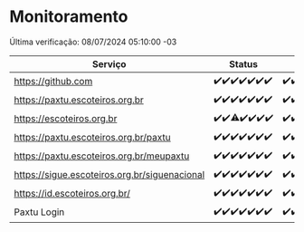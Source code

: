 # Monitoramento

Última verificação: 08/07/2024 05:10:00 -03

|Serviço|Status|Últimas 24h|
|---|---|---|
|https://github.com|<span title="2024-07-01: OK=23">✔️</span><span title="2024-07-02: OK=24">✔️</span><span title="2024-07-03: OK=24">✔️</span><span title="2024-07-04: OK=24">✔️</span><span title="2024-07-05: OK=24">✔️</span><span title="2024-07-06: OK=24">✔️</span><span title="2024-07-07: OK=8">✔️</span>|<span title="07/07/2024 06:07:00 -03 : 200">✔️</span><span title="07/07/2024 07:06:00 -03 : 200">✔️</span><span title="07/07/2024 08:05:00 -03 : 200">✔️</span><span title="07/07/2024 09:11:00 -03 : 200">✔️</span><span title="07/07/2024 10:07:00 -03 : 200">✔️</span><span title="07/07/2024 11:04:00 -03 : 200">✔️</span><span title="07/07/2024 12:07:00 -03 : 200">✔️</span><span title="07/07/2024 13:07:00 -03 : 200">✔️</span><span title="07/07/2024 14:06:00 -03 : 200">✔️</span><span title="07/07/2024 15:08:00 -03 : 200">✔️</span><span title="07/07/2024 16:05:00 -03 : 200">✔️</span><span title="07/07/2024 17:06:00 -03 : 200">✔️</span><span title="07/07/2024 18:07:00 -03 : 200">✔️</span><span title="07/07/2024 19:07:00 -03 : 200">✔️</span><span title="07/07/2024 20:06:00 -03 : 200">✔️</span><span title="07/07/2024 21:35:00 -03 : 200">✔️</span><span title="07/07/2024 22:57:00 -03 : 200">✔️</span><span title="07/07/2024 23:30:00 -03 : 200">✔️</span><span title="08/07/2024 00:09:00 -03 : 200">✔️</span><span title="08/07/2024 01:10:00 -03 : 200">✔️</span><span title="08/07/2024 02:09:00 -03 : 200">✔️</span><span title="08/07/2024 03:11:00 -03 : 200">✔️</span><span title="08/07/2024 04:08:00 -03 : 200">✔️</span><span title="08/07/2024 05:10:00 -03 : 200">✔️</span>|
|https://paxtu.escoteiros.org.br|<span title="2024-07-01: OK=23">✔️</span><span title="2024-07-02: OK=24">✔️</span><span title="2024-07-03: OK=24">✔️</span><span title="2024-07-04: OK=24">✔️</span><span title="2024-07-05: OK=24">✔️</span><span title="2024-07-06: OK=24">✔️</span><span title="2024-07-07: OK=8">✔️</span>|<span title="07/07/2024 06:07:00 -03 : 200">✔️</span><span title="07/07/2024 07:06:00 -03 : 200">✔️</span><span title="07/07/2024 08:05:00 -03 : 200">✔️</span><span title="07/07/2024 09:11:00 -03 : 200">✔️</span><span title="07/07/2024 10:07:00 -03 : 200">✔️</span><span title="07/07/2024 11:04:00 -03 : 200">✔️</span><span title="07/07/2024 12:07:00 -03 : 200">✔️</span><span title="07/07/2024 13:07:00 -03 : 200">✔️</span><span title="07/07/2024 14:06:00 -03 : 200">✔️</span><span title="07/07/2024 15:08:00 -03 : 200">✔️</span><span title="07/07/2024 16:05:00 -03 : 200">✔️</span><span title="07/07/2024 17:06:00 -03 : 200">✔️</span><span title="07/07/2024 18:07:00 -03 : 200">✔️</span><span title="07/07/2024 19:07:00 -03 : 200">✔️</span><span title="07/07/2024 20:06:00 -03 : 200">✔️</span><span title="07/07/2024 21:35:00 -03 : 200">✔️</span><span title="07/07/2024 22:57:00 -03 : 200">✔️</span><span title="07/07/2024 23:30:00 -03 : 200">✔️</span><span title="08/07/2024 00:09:00 -03 : 200">✔️</span><span title="08/07/2024 01:10:00 -03 : 200">✔️</span><span title="08/07/2024 02:09:00 -03 : 200">✔️</span><span title="08/07/2024 03:11:00 -03 : 200">✔️</span><span title="08/07/2024 04:08:00 -03 : 200">✔️</span><span title="08/07/2024 05:10:00 -03 : 200">✔️</span>|
|https://escoteiros.org.br|<span title="2024-07-01: OK=23">✔️</span><span title="2024-07-02: OK=24">✔️</span><span title="2024-07-03: OK=23, Falhas=1">⚠️</span><span title="2024-07-04: OK=24">✔️</span><span title="2024-07-05: OK=24">✔️</span><span title="2024-07-06: OK=24">✔️</span><span title="2024-07-07: OK=8">✔️</span>|<span title="07/07/2024 06:07:00 -03 : 200">✔️</span><span title="07/07/2024 07:06:00 -03 : 200">✔️</span><span title="07/07/2024 08:05:00 -03 : 200">✔️</span><span title="07/07/2024 09:11:00 -03 : 200">✔️</span><span title="07/07/2024 10:07:00 -03 : 200">✔️</span><span title="07/07/2024 11:05:00 -03 : 200">✔️</span><span title="07/07/2024 12:07:00 -03 : 200">✔️</span><span title="07/07/2024 13:07:00 -03 : 200">✔️</span><span title="07/07/2024 14:06:00 -03 : 200">✔️</span><span title="07/07/2024 15:08:00 -03 : 200">✔️</span><span title="07/07/2024 16:05:00 -03 : 200">✔️</span><span title="07/07/2024 17:06:00 -03 : 200">✔️</span><span title="07/07/2024 18:07:00 -03 : 200">✔️</span><span title="07/07/2024 19:07:00 -03 : 200">✔️</span><span title="07/07/2024 20:06:00 -03 : 200">✔️</span><span title="07/07/2024 21:35:00 -03 : 200">✔️</span><span title="07/07/2024 22:57:00 -03 : 200">✔️</span><span title="07/07/2024 23:30:00 -03 : 200">✔️</span><span title="08/07/2024 00:09:00 -03 : 200">✔️</span><span title="08/07/2024 01:10:00 -03 : 200">✔️</span><span title="08/07/2024 02:09:00 -03 : 200">✔️</span><span title="08/07/2024 03:11:00 -03 : 200">✔️</span><span title="08/07/2024 04:08:00 -03 : 200">✔️</span><span title="08/07/2024 05:10:00 -03 : 200">✔️</span>|
|https://paxtu.escoteiros.org.br/paxtu|<span title="2024-07-01: OK=23">✔️</span><span title="2024-07-02: OK=24">✔️</span><span title="2024-07-03: OK=24">✔️</span><span title="2024-07-04: OK=24">✔️</span><span title="2024-07-05: OK=24">✔️</span><span title="2024-07-06: OK=24">✔️</span><span title="2024-07-07: OK=8">✔️</span>|<span title="07/07/2024 06:07:00 -03 : 200">✔️</span><span title="07/07/2024 07:06:00 -03 : 200">✔️</span><span title="07/07/2024 08:05:00 -03 : 200">✔️</span><span title="07/07/2024 09:11:00 -03 : 200">✔️</span><span title="07/07/2024 10:07:00 -03 : 200">✔️</span><span title="07/07/2024 11:05:00 -03 : 200">✔️</span><span title="07/07/2024 12:07:00 -03 : 200">✔️</span><span title="07/07/2024 13:07:00 -03 : 200">✔️</span><span title="07/07/2024 14:06:00 -03 : 200">✔️</span><span title="07/07/2024 15:08:00 -03 : 200">✔️</span><span title="07/07/2024 16:05:00 -03 : 200">✔️</span><span title="07/07/2024 17:06:00 -03 : 200">✔️</span><span title="07/07/2024 18:07:00 -03 : 200">✔️</span><span title="07/07/2024 19:07:00 -03 : 200">✔️</span><span title="07/07/2024 20:06:00 -03 : 200">✔️</span><span title="07/07/2024 21:35:00 -03 : 200">✔️</span><span title="07/07/2024 22:57:00 -03 : 200">✔️</span><span title="07/07/2024 23:30:00 -03 : 200">✔️</span><span title="08/07/2024 00:09:00 -03 : 200">✔️</span><span title="08/07/2024 01:10:00 -03 : 200">✔️</span><span title="08/07/2024 02:09:00 -03 : 200">✔️</span><span title="08/07/2024 03:11:00 -03 : 200">✔️</span><span title="08/07/2024 04:08:00 -03 : 200">✔️</span><span title="08/07/2024 05:10:00 -03 : 200">✔️</span>|
|https://paxtu.escoteiros.org.br/meupaxtu|<span title="2024-07-01: OK=23">✔️</span><span title="2024-07-02: OK=24">✔️</span><span title="2024-07-03: OK=24">✔️</span><span title="2024-07-04: OK=24">✔️</span><span title="2024-07-05: OK=24">✔️</span><span title="2024-07-06: OK=24">✔️</span><span title="2024-07-07: OK=8">✔️</span>|<span title="07/07/2024 06:07:00 -03 : 200">✔️</span><span title="07/07/2024 07:06:00 -03 : 200">✔️</span><span title="07/07/2024 08:05:00 -03 : 200">✔️</span><span title="07/07/2024 09:11:00 -03 : 200">✔️</span><span title="07/07/2024 10:07:00 -03 : 200">✔️</span><span title="07/07/2024 11:05:00 -03 : 200">✔️</span><span title="07/07/2024 12:07:00 -03 : 200">✔️</span><span title="07/07/2024 13:07:00 -03 : 200">✔️</span><span title="07/07/2024 14:06:00 -03 : 200">✔️</span><span title="07/07/2024 15:08:00 -03 : 200">✔️</span><span title="07/07/2024 16:05:00 -03 : 200">✔️</span><span title="07/07/2024 17:06:00 -03 : 200">✔️</span><span title="07/07/2024 18:07:00 -03 : 200">✔️</span><span title="07/07/2024 19:07:00 -03 : 200">✔️</span><span title="07/07/2024 20:06:00 -03 : 200">✔️</span><span title="07/07/2024 21:35:00 -03 : 200">✔️</span><span title="07/07/2024 22:57:00 -03 : 200">✔️</span><span title="07/07/2024 23:30:00 -03 : 200">✔️</span><span title="08/07/2024 00:09:00 -03 : 200">✔️</span><span title="08/07/2024 01:10:00 -03 : 200">✔️</span><span title="08/07/2024 02:09:00 -03 : 200">✔️</span><span title="08/07/2024 03:11:00 -03 : 200">✔️</span><span title="08/07/2024 04:08:00 -03 : 200">✔️</span><span title="08/07/2024 05:10:00 -03 : 200">✔️</span>|
|https://sigue.escoteiros.org.br/siguenacional|<span title="2024-07-01: OK=23">✔️</span><span title="2024-07-02: OK=24">✔️</span><span title="2024-07-03: OK=24">✔️</span><span title="2024-07-04: OK=24">✔️</span><span title="2024-07-05: OK=24">✔️</span><span title="2024-07-06: OK=24">✔️</span><span title="2024-07-07: OK=8">✔️</span>|<span title="07/07/2024 06:07:00 -03 : 200">✔️</span><span title="07/07/2024 07:06:00 -03 : 200">✔️</span><span title="07/07/2024 08:05:00 -03 : 200">✔️</span><span title="07/07/2024 09:11:00 -03 : 200">✔️</span><span title="07/07/2024 10:07:00 -03 : 200">✔️</span><span title="07/07/2024 11:05:00 -03 : 200">✔️</span><span title="07/07/2024 12:07:00 -03 : 200">✔️</span><span title="07/07/2024 13:07:00 -03 : 200">✔️</span><span title="07/07/2024 14:06:00 -03 : 200">✔️</span><span title="07/07/2024 15:08:00 -03 : 200">✔️</span><span title="07/07/2024 16:05:00 -03 : 200">✔️</span><span title="07/07/2024 17:06:00 -03 : 200">✔️</span><span title="07/07/2024 18:07:00 -03 : 200">✔️</span><span title="07/07/2024 19:07:00 -03 : 200">✔️</span><span title="07/07/2024 20:06:00 -03 : 200">✔️</span><span title="07/07/2024 21:35:00 -03 : 200">✔️</span><span title="07/07/2024 22:57:00 -03 : 200">✔️</span><span title="07/07/2024 23:30:00 -03 : 200">✔️</span><span title="08/07/2024 00:09:00 -03 : 200">✔️</span><span title="08/07/2024 01:10:00 -03 : 200">✔️</span><span title="08/07/2024 02:09:00 -03 : 200">✔️</span><span title="08/07/2024 03:11:00 -03 : 200">✔️</span><span title="08/07/2024 04:08:00 -03 : 200">✔️</span><span title="08/07/2024 05:10:00 -03 : 200">✔️</span>|
|https://id.escoteiros.org.br/|<span title="2024-07-01: OK=23">✔️</span><span title="2024-07-02: OK=24">✔️</span><span title="2024-07-03: OK=24">✔️</span><span title="2024-07-04: OK=24">✔️</span><span title="2024-07-05: OK=24">✔️</span><span title="2024-07-06: OK=24">✔️</span><span title="2024-07-07: OK=8">✔️</span>|<span title="07/07/2024 06:07:00 -03 : 200">✔️</span><span title="07/07/2024 07:06:00 -03 : 200">✔️</span><span title="07/07/2024 08:05:00 -03 : 200">✔️</span><span title="07/07/2024 09:11:00 -03 : 200">✔️</span><span title="07/07/2024 10:07:00 -03 : 200">✔️</span><span title="07/07/2024 11:05:00 -03 : 200">✔️</span><span title="07/07/2024 12:07:00 -03 : 200">✔️</span><span title="07/07/2024 13:07:00 -03 : 200">✔️</span><span title="07/07/2024 14:07:00 -03 : 200">✔️</span><span title="07/07/2024 15:08:00 -03 : 200">✔️</span><span title="07/07/2024 16:05:00 -03 : 200">✔️</span><span title="07/07/2024 17:06:00 -03 : 200">✔️</span><span title="07/07/2024 18:07:00 -03 : 200">✔️</span><span title="07/07/2024 19:07:00 -03 : 200">✔️</span><span title="07/07/2024 20:06:00 -03 : 200">✔️</span><span title="07/07/2024 21:35:00 -03 : 200">✔️</span><span title="07/07/2024 22:57:00 -03 : 200">✔️</span><span title="07/07/2024 23:30:00 -03 : 200">✔️</span><span title="08/07/2024 00:09:00 -03 : 200">✔️</span><span title="08/07/2024 01:10:00 -03 : 200">✔️</span><span title="08/07/2024 02:09:00 -03 : 200">✔️</span><span title="08/07/2024 03:11:00 -03 : 200">✔️</span><span title="08/07/2024 04:08:00 -03 : 200">✔️</span><span title="08/07/2024 05:10:00 -03 : 200">✔️</span>|
|Paxtu Login|<span title="2024-07-01: OK=23">✔️</span><span title="2024-07-02: OK=24">✔️</span><span title="2024-07-03: OK=24">✔️</span><span title="2024-07-04: OK=24">✔️</span><span title="2024-07-05: OK=24">✔️</span><span title="2024-07-06: OK=24">✔️</span><span title="2024-07-07: OK=8">✔️</span>|<span title="07/07/2024 06:07:00 -03 : 200">✔️</span><span title="07/07/2024 07:06:00 -03 : 200">✔️</span><span title="07/07/2024 08:05:00 -03 : 200">✔️</span><span title="07/07/2024 09:11:00 -03 : 200">✔️</span><span title="07/07/2024 10:07:00 -03 : 200">✔️</span><span title="07/07/2024 11:05:00 -03 : 200">✔️</span><span title="07/07/2024 12:07:00 -03 : 200">✔️</span><span title="07/07/2024 13:07:00 -03 : 200">✔️</span><span title="07/07/2024 14:07:00 -03 : 200">✔️</span><span title="07/07/2024 15:08:00 -03 : 200">✔️</span><span title="07/07/2024 16:05:00 -03 : 200">✔️</span><span title="07/07/2024 17:06:00 -03 : 200">✔️</span><span title="07/07/2024 18:07:00 -03 : 200">✔️</span><span title="07/07/2024 19:07:00 -03 : 200">✔️</span><span title="07/07/2024 20:06:00 -03 : 200">✔️</span><span title="07/07/2024 21:35:00 -03 : 200">✔️</span><span title="07/07/2024 22:57:00 -03 : 200">✔️</span><span title="07/07/2024 23:30:00 -03 : 200">✔️</span><span title="08/07/2024 00:09:00 -03 : 200">✔️</span><span title="08/07/2024 01:10:00 -03 : 200">✔️</span><span title="08/07/2024 02:09:00 -03 : 200">✔️</span><span title="08/07/2024 03:11:00 -03 : 200">✔️</span><span title="08/07/2024 04:08:00 -03 : 200">✔️</span><span title="08/07/2024 05:10:00 -03 : 200">✔️</span>|

